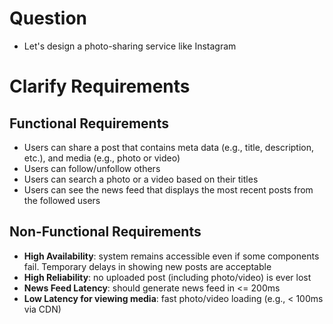 # Question
- Let's design a photo-sharing service like Instagram

# Clarify Requirements

## Functional Requirements
- Users can share a post that contains meta data (e.g., title, description, etc.), and media (e.g., photo or video)
- Users can follow/unfollow others
- Users can search a photo or a video based on their titles
- Users can see the news feed that displays the most recent posts from the followed users

## Non-Functional Requirements
- **High Availability**: system remains accessible even if some components fail. Temporary delays in showing new posts are acceptable
- **High Reliability**: no uploaded post (including photo/video) is ever lost
- **News Feed Latency**: should generate news feed in <= 200ms
- **Low Latency for viewing media**: fast photo/video loading (e.g., < 100ms via CDN)
